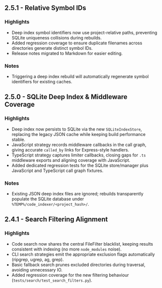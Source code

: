 ## 2.5.1 - Relative Symbol IDs

### Highlights
- Deep index symbol identifiers now use project-relative paths, preventing SQLite uniqueness collisions during rebuilds.
- Added regression coverage to ensure duplicate filenames across directories generate distinct symbol IDs.
- Release notes migrated to Markdown for easier editing.

### Notes
- Triggering a deep index rebuild will automatically regenerate symbol identifiers for existing caches.

## 2.5.0 - SQLite Deep Index & Middleware Coverage

### Highlights
- Deep index now persists to SQLite via the new `SQLiteIndexStore`, replacing the legacy JSON cache while keeping build performance stable.
- JavaScript strategy records middleware callbacks in the call graph, giving accurate `called_by` links for Express-style handlers.
- TypeScript strategy captures limiter callbacks, closing gaps for `.ts` middleware exports and aligning coverage with JavaScript.
- Added dedicated regression tests for the SQLite store/manager plus JavaScript and TypeScript call graph fixtures.

### Notes
- Existing JSON deep index files are ignored; rebuilds transparently populate the SQLite database under `%TEMP%/code_indexer/<project_hash>/`.

## 2.4.1 - Search Filtering Alignment

### Highlights
- Code search now shares the central FileFilter blacklist, keeping results consistent with indexing (no more `node_modules` noise).
- CLI search strategies emit the appropriate exclusion flags automatically (ripgrep, ugrep, ag, grep).
- Basic fallback search prunes excluded directories during traversal, avoiding unnecessary IO.
- Added regression coverage for the new filtering behaviour (`tests/search/test_search_filters.py`).
